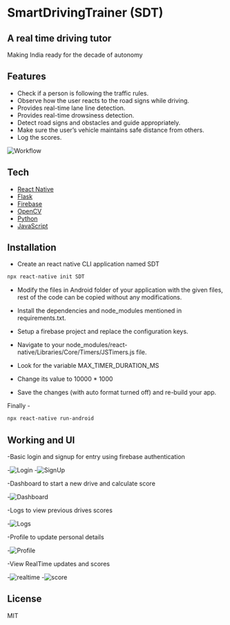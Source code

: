 # SmartDrivingTrainer (SDT)
## A real time driving tutor

Making India ready for the decade of autonomy


## Features

- Check if a person is following the traffic rules.
- Observe how the user reacts to the road signs while driving.
- Provides real-time lane line detection.
- Provides real-time drowsiness detection.
- Detect road signs and obstacles and guide appropriately.
- Make sure the user’s vehicle maintains safe distance from others.
- Log the scores.

![Workflow](https://github.com/yashmittal-ym/SDT/blob/Main/Themes/workflow.jpeg?raw=true)


## Tech
- [React Native](https://reactnative.dev/)
- [Flask](https://flask.palletsprojects.com/en/2.0.x/)
- [Firebase](https://firebase.google.com/)
- [OpenCV](https://opencv.org/)
- [Python](https://www.python.org/)
- [JavaScript](https://www.javascript.com/)


## Installation

- Create an react native CLI application named SDT
```sh
npx react-native init SDT
```

- Modify the files in Android folder of your application with the given files, rest of the code can be copied without any modifications.

- Install the dependencies and node_modules mentioned in requirements.txt.
- Setup a firebase project and replace the configuration keys.

- Navigate to your node_modules/react-native/Libraries/Core/Timers/JSTimers.js file.
- Look for the variable MAX_TIMER_DURATION_MS
- Change its value to 10000 * 1000
- Save the changes (with auto format turned off) and re-build your app.

Finally -
```sh
npx react-native run-android
```

## Working and UI

-Basic login and signup for entry using firebase authentication


-![Login](https://github.com/yashmittal-ym/SDT/blob/Main/Themes/login.png?raw=true) -![SignUp](https://github.com/yashmittal-ym/SDT/blob/Main/Themes/signup.png?raw=true)


-Dashboard to start a new drive and calculate score


-![Dashboard](https://github.com/yashmittal-ym/SDT/blob/Main/Themes/dashboard.png?raw=true)


-Logs to view previous drives scores


-![Logs](https://github.com/yashmittal-ym/SDT/blob/Main/Themes/logs2.png?raw=true)


-Profile to update personal details


-![Profile](https://github.com/yashmittal-ym/SDT/blob/Main/Themes/profile.png?raw=true)


-View RealTime updates and scores


-![realtime](https://github.com/yashmittal-ym/SDT/blob/Main/Themes/realtime.png?raw=true) -![score](https://github.com/yashmittal-ym/SDT/blob/Main/Themes/score.png?raw=true)

## License

MIT
